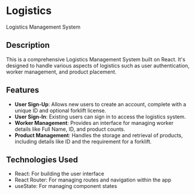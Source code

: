 # Logistics
Logistics Management System

## Description

This is a comprehensive Logistics Management System built on React. It's designed to handle various aspects of logistics such as user authentication, worker management, and product placement.

## Features

- **User Sign-Up**: Allows new users to create an account, complete with a unique ID and optional forklift license.
- **User Sign-In**: Existing users can sign in to access the logistics system.
- **Worker Management**: Provides an interface for managing worker details like Full Name, ID, and product counts.
- **Product Management**: Handles the storage and retrieval of products, including details like ID and the requirement for a forklift.

## Technologies Used

- React: For building the user interface
- React Router: For managing routes and navigation within the app
- useState: For managing component states

